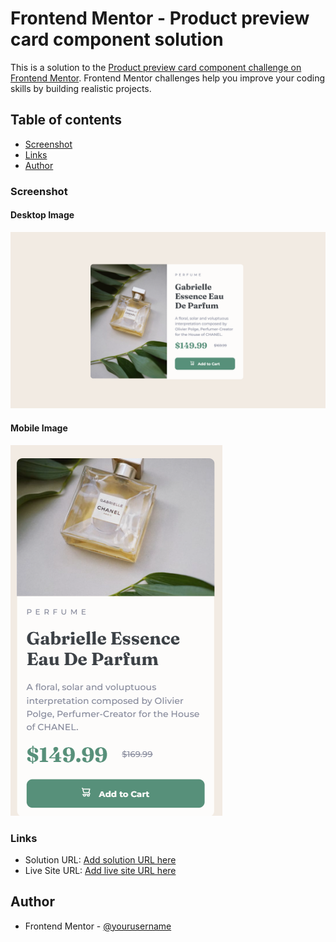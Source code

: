 # Frontend Mentor - Product preview card component solution

This is a solution to the [Product preview card component challenge on Frontend Mentor](https://www.frontendmentor.io/challenges/product-preview-card-component-GO7UmttRfa). Frontend Mentor challenges help you improve your coding skills by building realistic projects. 

## Table of contents

  - [Screenshot](#screenshot)
  - [Links](#links)
- [Author](#author)



### Screenshot


#### Desktop Image

![alt text](image.png)


#### Mobile Image
![alt text](image-1.png)


### Links

- Solution URL: [Add solution URL here](https://your-solution-url.com)
- Live Site URL: [Add live site URL here](https://your-live-site-url.com)


## Author

- Frontend Mentor - [@yourusername](https://www.frontendmentor.io/profile/yourusername)


